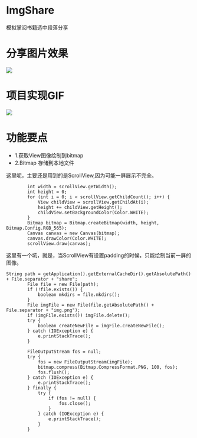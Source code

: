 # ImgShare
模拟掌阅书籍选中段落分享

# 分享图片效果
![](http://olpu32iyy.bkt.clouddn.com/18-4-17/52384716.jpg)

# 项目实现GIF
![](http://olpu32iyy.bkt.clouddn.com/18-4-17/14849432.jpg)

# 功能要点 
+ 1.获取View图像绘制到bitmap
+ 2.Bitmap 存储到本地文件

这里呢，主要还是用到的是ScrollView,因为可能一屏展示不完全。

```
        int width = scrollView.getWidth();
        int height = 0;
        for (int i = 0; i < scrollView.getChildCount(); i++) {
            View childView = scrollView.getChildAt(i);
            height += childView.getHeight();
            childView.setBackgroundColor(Color.WHITE);
        }
        Bitmap bitmap = Bitmap.createBitmap(width, height, Bitmap.Config.RGB_565);
        Canvas canvas = new Canvas(bitmap);
        canvas.drawColor(Color.WHITE);
        scrollView.draw(canvas);
```
        
这里有一个坑，就是，当ScrollView有设置padding的时候，只能绘制当前一屏的图像。

```
String path = getApplication().getExternalCacheDir().getAbsolutePath() + File.separator + "share";
        File file = new File(path);
        if (!file.exists()) {
            boolean mkdirs = file.mkdirs();
        }
        File imgFile = new File(file.getAbsolutePath() + File.separator + "img.png");
        if (imgFile.exists()) imgFile.delete();
        try {
            boolean createNewFile = imgFile.createNewFile();
        } catch (IOException e) {
            e.printStackTrace();
        }

        FileOutputStream fos = null;
        try {
            fos = new FileOutputStream(imgFile);
            bitmap.compress(Bitmap.CompressFormat.PNG, 100, fos);
            fos.flush();
        } catch (IOException e) {
            e.printStackTrace();
        } finally {
            try {
                if (fos != null) {
                    fos.close();
                }
            } catch (IOException e) {
                e.printStackTrace();
            }
        }
```

